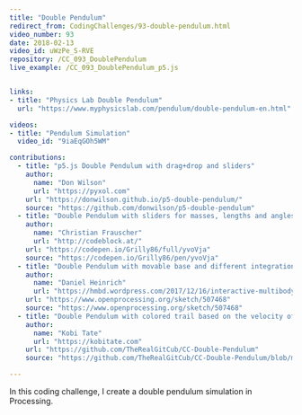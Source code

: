 ```yaml
---
title: "Double Pendulum"
redirect_from: CodingChallenges/93-double-pendulum.html
video_number: 93
date: 2018-02-13
video_id: uWzPe_S-RVE
repository: /CC_093_DoublePendulum
live_example: /CC_093_DoublePendulum_p5.js


links:
- title: "Physics Lab Double Pendulum"
  url: "https://www.myphysicslab.com/pendulum/double-pendulum-en.html"

videos:
- title: "Pendulum Simulation"
  video_id: "9iaEqGOh5WM"

contributions:
  - title: "p5.js Double Pendulum with drag+drop and sliders"
    author:
      name: "Don Wilson"
      url: "https://pyxol.com"
    url: "https://donwilson.github.io/p5-double-pendulum/"
    source: "https://github.com/donwilson/p5-double-pendulum"
  - title: "Double Pendulum with sliders for masses, lengths and angles"
    author:
      name: "Christian Frauscher"
      url: "http://codeblock.at/"
    url: "https://codepen.io/Grilly86/full/yvoVja"
    source: "https://codepen.io/Grilly86/pen/yvoVja"  
  - title: "Double Pendulum with movable base and different integration algorithms"
    author:
      name: "Daniel Heinrich"
      url: "https://hmbd.wordpress.com/2017/12/16/interactive-multibody-dynamics-in-processing/"
    url: "https://www.openprocessing.org/sketch/507468"
    source: "https://www.openprocessing.org/sketch/507468"  
  - title: "Double Pendulum with colored trail based on the velocity of the weights"
    author:
      name: "Kobi Tate"
      url: "https://kobitate.com"
    url: "https://github.com/TheRealGitCub/CC-Double-Pendulum"
    source: "https://github.com/TheRealGitCub/CC-Double-Pendulum/blob/master/DoublePendulum.pde"

---
```


In this coding challenge, I create a double pendulum simulation in Processing.
